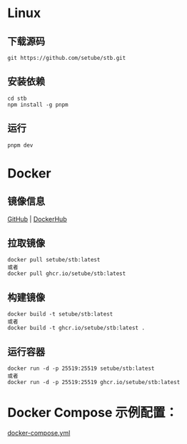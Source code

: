 # Linux

## 下载源码
```
git https://github.com/setube/stb.git
```

## 安装依赖
```
cd stb
npm install -g pnpm
```

## 运行
```
pnpm dev
```

# Docker

## 镜像信息

[GitHub](https://github.com/setube/stb/pkgs/container/stb) | [DockerHub](https://hub.docker.com/r/setube/stb/tags)

## 拉取镜像
```
docker pull setube/stb:latest
或者
docker pull ghcr.io/setube/stb:latest
```

## 构建镜像
```
docker build -t setube/stb:latest
或者
docker build -t ghcr.io/setube/stb:latest .
```

## 运行容器
```
docker run -d -p 25519:25519 setube/stb:latest
或者
docker run -d -p 25519:25519 ghcr.io/setube/stb:latest
```

# Docker Compose 示例配置：
[docker-compose.yml](../docker-compose.yml)
